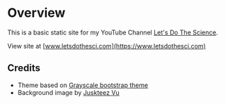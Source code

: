 Overview
========

This is a basic static site for my YouTube Channel [Let's Do The Science](https://www.youtube.com/channel/UCEkuXQw10MFr3eOKNfzsfrQ).

View site at [www.letsdothesci.com](https://www.letsdothesci.com)

## Credits

* Theme based on [Grayscale bootstrap theme ](http://ironsummitmedia.github.io/startbootstrap-grayscale/)
* Background image by [Juskteez Vu](https://unsplash.com/@juskteez)
